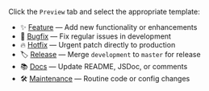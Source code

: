 Click the `Preview` tab and select the appropriate template:

- ✨ [Feature](?expand=1&template=feature.md) — Add new functionality or enhancements
- 🐞 [Bugfix](?expand=1&template=bugfix.md) — Fix regular issues in development
- 🔥 [Hotfix](?expand=1&template=hotfix.md) — Urgent patch directly to production
- 🏷️ [Release](?expand=1&template=release.md) — Merge `development` to `master` for release
- 📚 [Docs](?expand=1&template=docs.md) — Update README, JSDoc, or comments
- 🛠️ [Maintenance](?expand=1&template=maintenance.md) — Routine code or config changes
